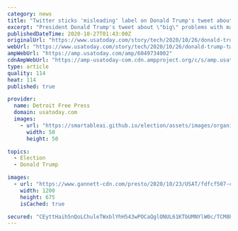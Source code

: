```yaml
---
category: news
title: "Twitter sticks 'misleading' label on Donald Trump's tweet about problems with mail-in ballots"
excerpt: "President Donald Trump's tweet about \"big\" problems with mail-in ballots was labeled by Twitter as part of its pledge to stop election disinformation."
publishedDateTime: 2020-10-27T01:43:00Z
originalUrl: "https://www.usatoday.com/story/tech/2020/10/26/donald-trump-twitter-mail-ballots-election-tweet-misleading/6049734002/"
webUrl: "https://www.usatoday.com/story/tech/2020/10/26/donald-trump-twitter-mail-ballots-election-tweet-misleading/6049734002/"
ampWebUrl: "https://amp.usatoday.com/amp/6049734002"
cdnAmpWebUrl: "https://amp-usatoday-com.cdn.ampproject.org/c/s/amp.usatoday.com/amp/6049734002"
type: article
quality: 114
heat: 114
published: true

provider:
  name: Detroit Free Press
  domain: usatoday.com
  images:
    - url: "https://smartableai.github.io/election/assets/images/organizations/usatoday.com-50x50.jpg"
      width: 50
      height: 50

topics:
  - Election
  - Donald Trump

images:
  - url: "https://www.gannett-cdn.com/presto/2020/10/23/USAT/fdfcf507-c36c-40fd-913b-bba926a51f63-Trump_Debate_Election.jpg?auto=webp&crop=2570,1446,x75,y48&format=pjpg&width=1200"
    width: 1200
    height: 675
    isCached: true

secured: "CEyttHaih5nQoLChuleTWxblYhH543wPOCaQglONUL61KTbUMNYlW0c/TCM8RvzQkrIMXBNVmB4QfDuK6T3EgvUQfHjsj73dSNFfg88YyfxV/u5VgZqZ9eZkZ7kSFVm8YU+yEQNG25GbkebzY+mNjJF8Emsx6S/uNYGHzWG8HO3U57mXCHf9SYug7llBt+rcZgCd7hWFLRfJkcxpW5QWU4KgyXvEVjqHmfMkUtfYHYIdvfkyOFbwUcipTrIOWh13v95Z1QfKBrc8ZHntzlDblFmz/5quwGYZrCdpzSf+LDWGsXghSSN7D/0KJdEwi4ff7JNfB4u7IXGYvZSn9PrBHTQrnElQgnaRAkoKXK/wpTI=;j96tT3OFzBHoAy7oQpy+gQ=="
---
```


